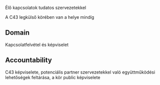 Élő kapcsolatok tudatos szervezetekkel

A C43 legkülső körében van a helye mindíg

## Domain
Kapcsolatfelvétel és képviselet

## Accountability
C43 képviselete, potenciális partner szervezetekkel való együttműködési lehetőségek feltárása, a kör public képviselete 
